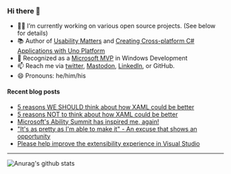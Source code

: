 ### Hi there 👋

- 👨‍💻 I’m currently working on various open source projects. (See below for details)
- 📚 Author of [Usability Matters](https://www.manning.com/books/usability-matters?a_aid=mrlacey) and [Creating Cross-platform C# Applications with Uno Platform](https://www.packtpub.com/product/creating-cross-platform-c-applications-with-uno-platform/9781801078498)
- 🏅 Recognized as a [Microsoft MVP](https://mvp.microsoft.com/en-us/PublicProfile/5001397?fullName=Matt%20Lacey) in Windows Development
- 📫 Reach me via [twitter](https://twitter.com/mrlacey), <a rel="me" href="https://fosstodon.org/@mrlacey">Mastodon</a>, [LinkedIn](https://www.linkedin.com/in/mrlacey), or GitHub.
- 😄 Pronouns: he/him/his

<!--
**mrlacey/mrlacey** is a ✨ _special_ ✨ repository because its `README.md` (this file) appears on your GitHub profile.

Here are some ideas to get you started:

- 🔭 I’m currently working on ...
- 🌱 I’m currently learning ...
- 👯 I’m looking to collaborate on ...
- 🤔 I’m looking for help with ...
- 💬 Ask me about ...
- 📫 How to reach me: ...
- 😄 Pronouns: ...
- ⚡ Fun fact: ...
-->

#### Recent blog posts
<!-- BLOG-POST-LIST:START -->
- [5 reasons WE SHOULD think about how XAML could be better](https://www.mrlacey.com/2023/03/5-reasons-we-should-think-about-how.html)
- [5 reasons NOT to think about how XAML could be better](https://www.mrlacey.com/2023/03/5-reasons-not-to-think-about-how-xaml.html)
- [Microsoft&#39;s Ability Summit has inspired me, again!](https://www.mrlacey.com/2023/03/microsofts-ability-summit-has-inspired.html)
- [&quot;It&#39;s as pretty as I&#39;m able to make it&quot; - An excuse that shows an opportunity](https://www.mrlacey.com/2023/03/its-as-pretty-as-im-able-to-make-it.html)
- [Please help improve the extensibility experience in Visual Studio](https://www.mrlacey.com/2023/03/please-help-improve-extensibility.html)
<!-- BLOG-POST-LIST:END -->

---

![Anurag's github stats](https://github-readme-stats.vercel.app/api?username=mrlacey&count_private=true&show_icons=true)
